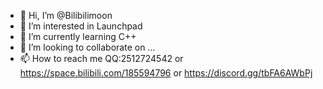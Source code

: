 - 👋 Hi, I’m @Bilibilimoon
- 👀 I’m interested in Launchpad
- 🌱 I’m currently learning C++
- 💞️ I’m looking to collaborate on ...
- 📫 How to reach me QQ:2512724542 or https://space.bilibili.com/185594796 or https://discord.gg/tbFA6AWbPj

<!---
Bilibilimoon/Bilibilimoon is a ✨ special ✨ repository because its `README.md` (this file) appears on your GitHub profile.
You can click the Preview link to take a look at your changes.
--->

